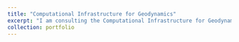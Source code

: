 ```yaml
---
title: "Computational Infrastructure for Geodynamics"
excerpt: "I am consulting the Computational Infrastructure for Geodynamics on software management, testing, and best practices<br/><img src='/images/cig.png'>"
collection: portfolio
---
```



